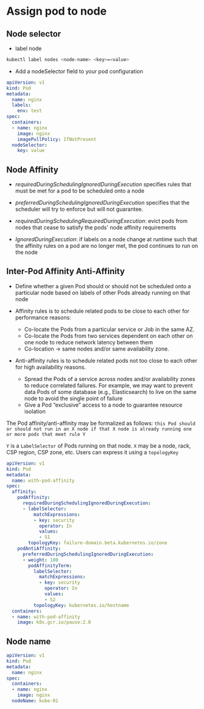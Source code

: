 # Assign pod to node

## Node selector

- label node

```bash
kubectl label nodes <node-name> <key>=<value>
```

- Add a nodeSelector field to your pod configuration

```yaml
apiVersion: v1
kind: Pod
metadata:
  name: nginx
  labels:
    env: test
spec:
  containers:
  - name: nginx
    image: nginx
    imagePullPolicy: IfNotPresent
  nodeSelector:
    key: value
```

## Node Affinity

- *requiredDuringSchedulingIgnoredDuringExecution* specifies rules that must be met for a pod to be scheduled onto a node 

- *preferredDuringSchedulingIgnoredDuringExecution* specifies that the scheduler will try to enforce but will not guarantee.

- *requiredDuringSchedulingRequiredDuringExecution*: evict pods from nodes that cease to satisfy the pods' node affinity requirements

- *IgnoredDuringExecution*: if labels on a node change at runtime such that the affinity rules on a pod are no longer met, the pod continues to run on the node

## Inter-Pod Affinity Anti-Affinity

- Define whether a given Pod should or should not be scheduled onto a particular node based on labels of other Pods already running on that node

- Affinity rules is to schedule related pods to be close to each other for performance reasons:

  - Co-locate the Pods from a particular service or Job in the same AZ.
  - Co-locate the Pods from two services dependent on each other on one node to reduce network latency between them
  - Co-location -> same nodes and/or same availability zone.

- Anti-affinity rules is to schedule related pods not too close to each other for high availability reasons.
  - Spread the Pods of a service across nodes and/or availability zones to reduce correlated failures. For example, we may want to prevent data Pods of some database (e.g., Elasticsearch) to live on the same node to avoid the single point of failure
  - Give a Pod “exclusive” access to a node to guarantee resource isolation

The Pod affinity/anti-affinity may be formalized as follows: `this Pod should or should not run in an X node if that X node is already running one or more pods that meet rule Y`

`Y` is a `LabelSelector` of Pods running on that node. `X` may be a node, rack, CSP region, CSP zone, etc. Users can express it using a `topologyKey`

```yaml
apiVersion: v1
kind: Pod
metadata:
  name: with-pod-affinity
spec:
  affinity:
    podAffinity:
      requiredDuringSchedulingIgnoredDuringExecution:
      - labelSelector:
          matchExpressions:
          - key: security
            operator: In
            values:
            - S1
        topologyKey: failure-domain.beta.kubernetes.io/zone
    podAntiAffinity:
      preferredDuringSchedulingIgnoredDuringExecution:
      - weight: 100
        podAffinityTerm:
          labelSelector:
            matchExpressions:
            - key: security
              operator: In
              values:
              - S2
          topologyKey: kubernetes.io/hostname
  containers:
  - name: with-pod-affinity
    image: k8s.gcr.io/pause:2.0
```

## Node name

```yaml
apiVersion: v1
kind: Pod
metadata:
  name: nginx
spec:
  containers:
  - name: nginx
    image: nginx
  nodeName: kube-01
```
